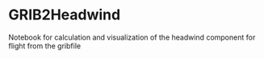 # GRIB2Headwind
Notebook for calculation and visualization of the headwind component for flight from the gribfile

